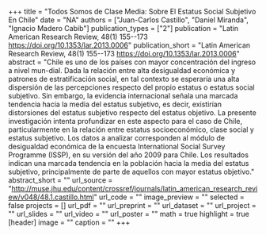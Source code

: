 +++
title = "Todos Somos de Clase Media: Sobre El Estatus Social Subjetivo En Chile"
date = "NA"
authors = ["Juan-Carlos Castillo", "Daniel Miranda", "Ignacio Madero Cabib"]
publication_types = ["2"]
publication = "Latin American Research Review, 48(1) 155--173  https://doi.org/10.1353/lar.2013.0006"
publication_short = "Latin American Research Review, 48(1) 155--173  https://doi.org/10.1353/lar.2013.0006"
abstract = "Chile es uno de los países con mayor concentración del ingreso a nivel mun-dial. Dada la relación entre alta desigualdad económica y patrones de estratificación social, en tal contexto se esperaría una alta dispersión de las percepciones respecto del propio estatus o estatus social subjetivo. Sin embargo, la evidencia internacional señala una marcada tendencia hacia la media del estatus subjetivo, es decir, existirían distorsiones del estatus subjetivo respecto del estatus objetivo. La presente investigación intenta profundizar en este aspecto para el caso de Chile, particularmente en la relación entre estatus socioeconómico, clase social y estatus subjetivo. Los datos a analizar corresponden al módulo de desigualdad económica de la encuesta International Social Survey Programme (ISSP), en su versión del año 2009 para Chile. Los resultados indican una marcada tendencia en la población hacia la media del estatus subjetivo, principalmente de parte de aquellos con mayor estatus objetivo."
abstract_short = ""
url_source = "http://muse.jhu.edu/content/crossref/journals/latin_american_research_review/v048/48.1.castillo.html"
url_code = ""
image_preview = ""
selected = false
projects = []
url_pdf = ""
url_preprint = ""
url_dataset = ""
url_project = ""
url_slides = ""
url_video = ""
url_poster = ""
math = true
highlight = true
[header]
image = ""
caption = ""
+++
